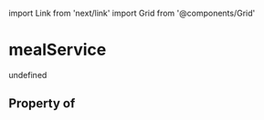 import Link from 'next/link'
import Grid from '@components/Grid'

# mealService

undefined

## Property of



